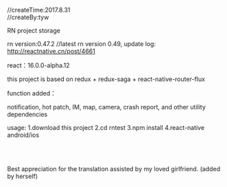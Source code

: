 //createTime:2017.8.31<br/>
//createBy:tyw
<br/>

RN project storage

rn version:0.47.2 //latest rn version 0.49, update log: http://reactnative.cn/post/4661

react：16.0.0-alpha.12

this project is based on redux + redux-saga + react-native-router-flux

function added：

notification, hot patch, IM, map, camera, crash report, and other utility dependencies

usage:
1.download this project
2.cd rntest
3.npm install 
4.react-native android/ios


<br/>
<br/>

Best appreciation for the translation assisted by my loved girlfriend. (added by herself)
